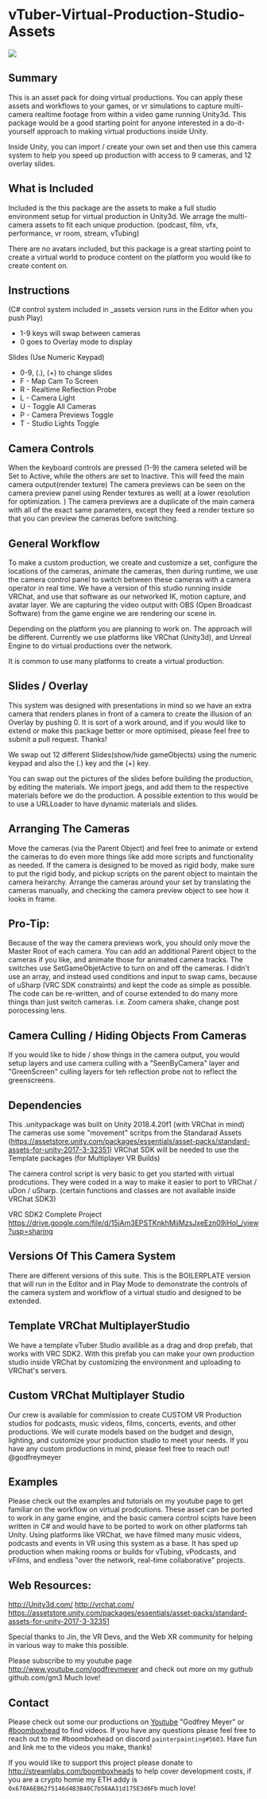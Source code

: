 # vTuber-Virtual-Production-Studio-Assets

![](https://i.imgur.com/2kgB34a.jpg)

## Summary
This is an asset pack for doing virtual productions. You can apply these assets and workflows to your games, or vr simulations to capture multi-camera realtime footage from within a video game running Unity3d. This package would be a good starting point for anyone interested in a do-it-yourself approach to making virtual productions inside Unity. 

Inside Unity, you can import / create your own set and then use this camera system to help you speed up production with access to 9 cameras, and 12 overlay slides.

## What is Included
Included is the this package are the assets to make a full studio environment setup for virtual production in Unity3d. We arrage the multi-camera assets to fit each unique production. (podcast, film, vfx, performance, vr room, stream, vTubing) 

There are no avatars included, but this package is a great starting point to create a virtual world to produce content on the platform you would like to create content on. 

## Instructions 
(C# control system included in _assets version runs in the Editor when you push Play)
* 1-9 keys will swap between cameras
* 0 goes to Overlay mode to display 

Slides (Use Numeric Keypad)
* 0-9, (.), (+) to change slides
* F - Map Cam To Screen
* R - Realtime Reflection Probe
* L - Camera Light
* U - Toggle All Cameras
* P - Camera Previews Toggle
* T - Studio Lights Toggle

## Camera Controls
When the keyboard controls are pressed (1-9) the camera seleted will be Set to Active, while the others are set to Inactive. This will feed the main camera output(render texture) The camera previews can be seen on the camera preview panel using Render textures as well( at a lower resolution for optimization. ) The camera previews are a duplicate of the main camera with all of the exact same parameters, except they feed a render texture so that you can preview the cameras before switching.

## General Workflow
To make a custom production, we create and customize a set, configure the locations of the cameras, animate the cameras, then during runtime, we use the camera control panel to switch between these cameras with a camera operator in real time. We have a version of this studio running inside VRChat, and use that software as our networked IK, motion capture, and avatar layer. We are capturing the video output with OBS (Open Broadcast Software) from the game engine we are rendering our scene in. 

Depending on the platform you are planning to work on. The approach will be different. Currently we use platforms like VRChat (Unity3d), and Unreal Engine to do virtual productions over the network.

It is common to use many platforms to create a virtual production.

## Slides / Overlay
This system was designed with presentations in mind so we have an extra camera that renders planes in front of a camera to create the illusion of an Overlay by pushing 0. It is sort of a work around, and if you would like to extend or make this package better or more optimised, please feel free to submit a pull request. Thanks!

We swap out 12 different Slides(show/hide gameObjects) using the numeric keypad and also the (.) key and the (+) key. 

You can swap out the pictures of the slides before building the production, by editing the materials. We import jpegs, and add them to the respective materials before we do the production. A possible extention to this would be to use a URLLoader to have dynamic materials and slides. 

## Arranging The Cameras
Move the cameras (via the Parent Object) and feel free to animate or extend the cameras to do even more things like add more scripts and functionality as needed. If the camera is designed to be moved as rigid body, make sure to put the rigid body, and pickup scripts on the parent object to maintain the camera heirarchy. Arrange the cameras around your set by translating the cameras manually, and checking the camera preview object to see how it looks in frame.

## Pro-Tip: 
Because of the way the camera previews work, you should only move the Master Root of each camera. You can add an additional Parent object to the cameras if you like, and animate those for animated camera tracks. The switches use SetGameObjetActive to turn on and off the cameras. I didn't use an array, and instead used conditions and input to swap cams, because of uSharp (VRC SDK constraints) and kept the code as simple as possible. The code can be re-written, and of course extended to do many more things than just switch cameras. i.e. Zoom camera shake, change post porocessing lens.

## Camera Culling / Hiding Objects From Cameras
If you would like to hide / show things in the camera output, you would setup layers and use camera culling with a "SeenByCamera" layer and "GreenScreen" culling layers for teh reflection probe not to reflect the greenscreens.

## Dependencies
This .unitypackage was built on Unity 2018.4.20f1 (with VRChat in mind)
The cameras use some "movement" scritps from the Standarad Assets (https://assetstore.unity.com/packages/essentials/asset-packs/standard-assets-for-unity-2017-3-32351)
VRChat SDK will be needed to use the Template packages (for Multiplayer VR Builds)

The camera control script is very basic to get you started with virtual prodcutions. They were coded in a way to make it easier to port to VRChat / uDon / uSharp. (certain functions and classes are not available inside VRChat SDK3)

VRC SDK2 Complete Project https://drive.google.com/file/d/15jAm3EPSTKnkhMjjMzsJxeEzn09iHol_/view?usp=sharing

## Versions Of This Camera System
There are different versions of this suite. This is the BOILERPLATE version that will run in the Editor and in Play Mode to demonstrate the controls of the camera system and workflow of a virtual studio and designed to be extended. 

## Template VRChat MultiplayerStudio 
We have a template vTuber Studio availible as a drag and drop prefab, that works with VRC SDK2. With this prefab you can make your own production studio inside VRChat by customizing the environment and uploading to VRChat's servers.

## Custom VRChat Multiplayer Studio
Our crew is available for commission to create CUSTOM VR Production studios for podcasts, music videos, films, concerts, events, and other productions. We will curate models based on the budget and design, lighting, and customize your production studio to meet your needs. If you have any custom productions in mind, please feel free to reach out! @godfreymeyer

## Examples
Please check out the examples and tutorials on my youtube page to get familiar on the workflow on virtual prodcutions. These asset can be ported to work in any game engine, and the basic camera control scipts have been written in C# and would have to be ported to work on other platforms tah Unity. Using platforms like VRChat, we have filmed many music videos, podcasts and events in VR using this system as a base. It has sped up production when making rooms or builds for vTubing, vPodcasts, and vFilms, and endless "over the network, real-time collaborative" projects. 

## Web Resources:
http://Unity3d.com/
http://vrchat.com/
https://assetstore.unity.com/packages/essentials/asset-packs/standard-assets-for-unity-2017-3-32351

Special thanks to Jin, the VR Devs, and the Web XR community for helping in various way to make this possible.

Please subscribe to my youtube page http://www.youtube.com/godfreymeyer and check out more on my guthub github.com/gm3 Much love!

## Contact

Please check out some our productions on [Youtube](https://www.youtube.com/results?search_query=godfrey+meyer&page=&utm_source=opensearch) "Godfrey Meyer" or [#boomboxhead](https://www.youtube.com/results?search_query=%23boomboxhead) to find videos. If you have any questions please feel free to reach out to me #boomboxhead on discord `painterpainting#5603`. Have fun and link me to the videos you make, thanks!

If you would like to support this project please donate to http://streamlabs.com/boomboxheads to help cover development costs, if you are a crypto homie my ETH addy is `0x670A6EB62f5146d4B3B40C7b58AA31d175E3d6Fb` much love!
